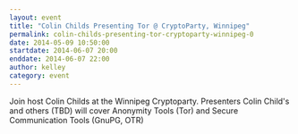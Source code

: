 ```yaml
---
layout: event
title: "Colin Childs Presenting Tor @ CryptoParty, Winnipeg"
permalink: colin-childs-presenting-tor-cryptoparty-winnipeg-0
date: 2014-05-09 10:50:00
startdate: 2014-06-07 20:00
enddate: 2014-06-07 22:00
author: kelley
category: event
---
```


Join host Colin Childs at the Winnipeg Cryptoparty. Presenters Colin Child's and others (TBD) will cover Anonymity Tools (Tor) and Secure Communication Tools (GnuPG, OTR)
